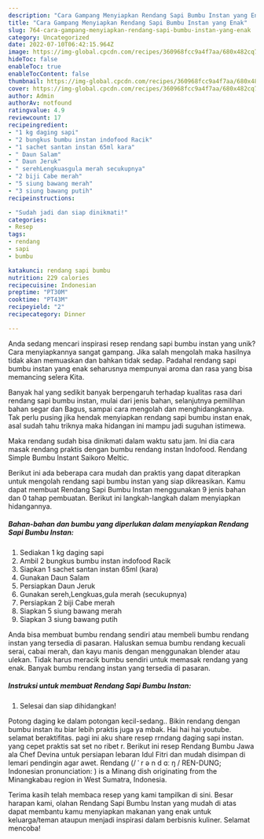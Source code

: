 ```yaml
---
description: "Cara Gampang Menyiapkan Rendang Sapi Bumbu Instan yang Enak"
title: "Cara Gampang Menyiapkan Rendang Sapi Bumbu Instan yang Enak"
slug: 764-cara-gampang-menyiapkan-rendang-sapi-bumbu-instan-yang-enak
category: Uncategorized
date: 2022-07-10T06:42:15.964Z
image: https://img-global.cpcdn.com/recipes/360968fcc9a4f7aa/680x482cq70/rendang-sapi-bumbu-instan-foto-resep-utama.jpg
hideToc: false
enableToc: true
enableTocContent: false
thumbnail: https://img-global.cpcdn.com/recipes/360968fcc9a4f7aa/680x482cq70/rendang-sapi-bumbu-instan-foto-resep-utama.jpg
cover: https://img-global.cpcdn.com/recipes/360968fcc9a4f7aa/680x482cq70/rendang-sapi-bumbu-instan-foto-resep-utama.jpg
author: Admin
authorAv: notfound
ratingvalue: 4.9
reviewcount: 17
recipeingredient:
- "1 kg daging sapi"
- "2 bungkus bumbu instan indofood Racik"
- "1 sachet santan instan 65ml kara"
- " Daun Salam"
- " Daun Jeruk"
- " serehLengkuasgula merah secukupnya"
- "2 biji Cabe merah"
- "5 siung bawang merah"
- "3 siung bawang putih"
recipeinstructions:

- "Sudah jadi dan siap dinikmati!"
categories:
- Resep
tags:
- rendang
- sapi
- bumbu

katakunci: rendang sapi bumbu 
nutrition: 229 calories
recipecuisine: Indonesian
preptime: "PT30M"
cooktime: "PT43M"
recipeyield: "2"
recipecategory: Dinner

---
```





Anda sedang mencari inspirasi resep rendang sapi bumbu instan yang unik? Cara menyiapkannya sangat gampang. Jika salah mengolah maka hasilnya tidak akan memuaskan dan bahkan tidak sedap. Padahal rendang sapi bumbu instan yang enak seharusnya mempunyai aroma dan rasa yang bisa memancing selera Kita.





Banyak hal yang sedikit banyak berpengaruh terhadap kualitas rasa dari rendang sapi bumbu instan, mulai dari jenis bahan, selanjutnya pemilihan bahan segar dan Bagus, sampai cara mengolah dan menghidangkannya. Tak perlu pusing jika hendak menyiapkan rendang sapi bumbu instan enak,      asal sudah tahu triknya maka hidangan ini mampu jadi suguhan istimewa.














Maka rendang sudah bisa dinikmati dalam waktu satu jam. Ini dia cara masak rendang praktis dengan bumbu rendang instan Indofood. Rendang Simple Bumbu Instant Saikoro Meltic.






Berikut ini ada beberapa cara mudah dan praktis yang dapat diterapkan untuk mengolah rendang sapi bumbu instan yang siap dikreasikan. Kamu dapat membuat Rendang Sapi Bumbu Instan menggunakan 9 jenis bahan dan 0 tahap pembuatan. Berikut ini langkah-langkah dalam menyiapkan hidangannya.

<!--inarticleads1-->

##### Bahan-bahan dan bumbu yang diperlukan dalam menyiapkan Rendang Sapi Bumbu Instan:

1. Sediakan 1 kg daging sapi
1. Ambil 2 bungkus bumbu instan indofood Racik
1. Siapkan 1 sachet santan instan 65ml (kara)
1. Gunakan  Daun Salam
1. Persiapkan  Daun Jeruk
1. Gunakan  sereh,Lengkuas,gula merah (secukupnya)
1. Persiapkan 2 biji Cabe merah
1. Siapkan 5 siung bawang merah
1. Siapkan 3 siung bawang putih


Anda bisa membuat bumbu rendang sendiri atau membeli bumbu rendang instan yang tersedia di pasaran. Haluskan semua bumbu rendang kecuali serai, cabai merah, dan kayu manis dengan menggunakan blender atau ulekan. Tidak harus meracik bumbu sendiri untuk memasak rendang yang enak. Banyak bumbu rendang instan yang tersedia di pasaran. 

<!--inarticleads2-->

##### Instruksi untuk membuat Rendang Sapi Bumbu Instan:


1. Selesai dan siap dihidangkan!

Potong daging ke dalam potongan kecil-sedang.. Bikin rendang dengan bumbu instan itu biar lebih praktis juga ya mbak. Hai hai hai youtube. selamat beraktifitas. pagi ini aku share resep rrndang daging sapi instan. yang cepet praktis sat set no ribet r. Berikut ini resep Rendang Bumbu Jawa ala Chef Devina untuk persiapan lebaran Idul Fitri dan mudah disimpan di lemari pendingin agar awet. Rendang (/ ˈ r ə n d ɑː ŋ / REN-DUNG; Indonesian pronunciation: ) is a Minang dish originating from the Minangkabau region in West Sumatra, Indonesia. 

Terima kasih telah membaca resep yang kami tampilkan di sini. Besar harapan kami, olahan Rendang Sapi Bumbu Instan yang mudah di atas dapat membantu kamu menyiapkan makanan yang enak untuk keluarga/teman ataupun menjadi inspirasi dalam berbisnis kuliner. Selamat mencoba!
